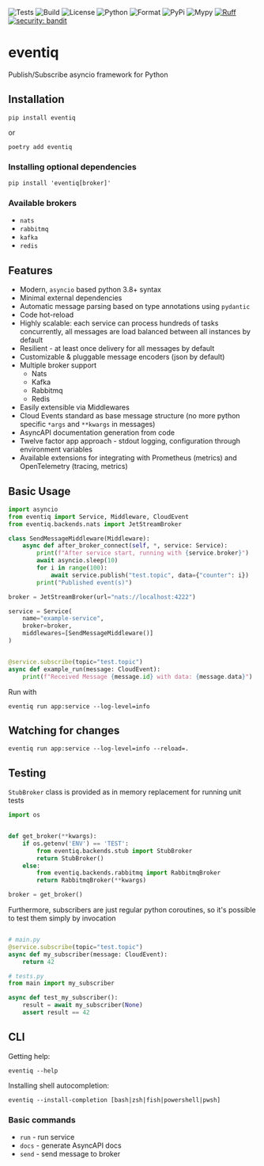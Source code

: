 ![Tests](https://github.com/asynq-io/eventiq/workflows/Tests/badge.svg)
![Build](https://github.com/asynq-io/eventiq/workflows/Publish/badge.svg)
![License](https://img.shields.io/github/license/asynq-io/eventiq)
![Python](https://img.shields.io/pypi/pyversions/eventiq)
![Format](https://img.shields.io/pypi/format/eventiq)
![PyPi](https://img.shields.io/pypi/v/eventiq)
![Mypy](https://img.shields.io/badge/mypy-checked-blue)
[![Ruff](https://img.shields.io/endpoint?url=https://raw.githubusercontent.com/charliermarsh/ruff/main/assets/badge/v1.json)](https://github.com/charliermarsh/ruff)
[![security: bandit](https://img.shields.io/badge/security-bandit-yellow.svg)](https://github.com/PyCQA/bandit)

# eventiq

Publish/Subscribe asyncio framework for Python

## Installation
```shell
pip install eventiq
```
or
```shell
poetry add eventiq
```

### Installing optional dependencies

```shell
pip install 'eventiq[broker]'
```

### Available brokers

- `nats`
- `rabbitmq`
- `kafka`
- `redis`

## Features

- Modern, `asyncio` based python 3.8+ syntax
- Minimal external dependencies
- Automatic message parsing based on type annotations using `pydantic`
- Code hot-reload
- Highly scalable: each service can process hundreds of tasks concurrently,
    all messages are load balanced between all instances by default
- Resilient - at least once delivery for all messages by default
- Customizable & pluggable message encoders (json by default)
- Multiple broker support
    - Nats
    - Kafka
    - Rabbitmq
    - Redis
- Easily extensible via Middlewares
- Cloud Events standard as base message structure (no more python specific `*args` and `**kwargs` in messages)
- AsyncAPI documentation generation from code
- Twelve factor app approach - stdout logging, configuration through environment variables
- Available extensions for integrating with Prometheus (metrics) and OpenTelemetry (tracing, metrics)

## Basic Usage

```Python
import asyncio
from eventiq import Service, Middleware, CloudEvent
from eventiq.backends.nats import JetStreamBroker

class SendMessageMiddleware(Middleware):
    async def after_broker_connect(self, *, service: Service):
        print(f"After service start, running with {service.broker}")
        await asyncio.sleep(10)
        for i in range(100):
            await service.publish("test.topic", data={"counter": i})
        print("Published event(s)")

broker = JetStreamBroker(url="nats://localhost:4222")

service = Service(
    name="example-service",
    broker=broker,
    middlewares=[SendMessageMiddleware()]
)


@service.subscribe(topic="test.topic")
async def example_run(message: CloudEvent):
    print(f"Received Message {message.id} with data: {message.data}")
```

Run with

```shell
eventiq run app:service --log-level=info
```


## Watching for changes

```shell
eventiq run app:service --log-level=info --reload=.
```

## Testing

`StubBroker` class is provided as in memory replacement for running unit tests

```python
import os


def get_broker(**kwargs):
    if os.getenv('ENV') == 'TEST':
        from eventiq.backends.stub import StubBroker
        return StubBroker()
    else:
        from eventiq.backends.rabbitmq import RabbitmqBroker
        return RabbitmqBroker(**kwargs)

broker = get_broker()

```

Furthermore, subscribers are just regular python coroutines, so it's possible to test them simply by invocation

```python

# main.py
@service.subscribe(topic="test.topic")
async def my_subscriber(message: CloudEvent):
    return 42

# tests.py
from main import my_subscriber

async def test_my_subscriber():
    result = await my_subscriber(None)
    assert result == 42

```

## CLI

Getting help:
```shell
eventiq --help
```

Installing shell autocompletion:
```shell
eventiq --install-completion [bash|zsh|fish|powershell|pwsh]
```

### Basic commands

- `run` - run service
- `docs` - generate AsyncAPI docs
- `send` - send message to broker
